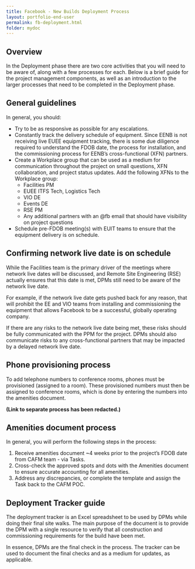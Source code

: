 ```yaml
---
title: Facebook - New Builds Deployment Process
layout: portfolio-end-user
permalink: fb-deployment.html
folder: mydoc
---
```


## Overview

In the Deployment phase there are two core activities that you will need to be
aware of, along with a few processes for each. Below is a brief guide for the project management components, as well as an introduction to the larger processes that need to be completed in the Deployment phase.

## General guidelines

In general, you should:

* Try to be as responsive as possible for any escalations.
* Constantly track the delivery schedule of equipment. Since EENB is not
receiving live EUEE equipment tracking, there is some due diligence required to
understand the FDOB date, the process for installation, and the commissioning
process for EENB’s cross-functional (XFN) partners.
* Create a Workplace group that can be used as a medium for communication
throughout the project on small questions, XFN collaboration, and project status
updates. Add the following XFNs to the Workplace group:
  * Facilities PM
  * EUEE ITFS Tech, Logistics Tech
  * VIO DE
  * Events DE
  * RSE PM
  * Any additional partners with an @fb email that should have visibility on
   project questions
* Schedule pre-FDOB meeting(s) with EUIT teams to ensure that the equipment
delivery is on schedule.

## Confirming network live date is on schedule

While the Facilities team is the primary driver of the meetings where network
live dates will be discussed, and Remote Site Engineering (RSE) actually ensures
that this date is met, DPMs still need to be aware of the network live date.

For example, if the network live date gets pushed back for any reason, that will
prohibit the EE and VIO teams from installing and commissioning the equipment
that allows Facebook to be a successful, globally operating company.

If there are any risks to the network live date being met, these risks should be
fully communicated with the PPM for the project. DPMs should also communicate
risks to any cross-functional partners that may be impacted by a delayed
network live date.

## Phone provisioning process

To add telephone numbers to conference rooms, phones must be provisioned
(assigned to a room). These provisioned numbers must then be assigned to
conference rooms, which is done by entering the numbers into the amenities
 document. 
 
 **(Link to separate process has been redacted.)**

## Amenities document process

In general, you will perform the following steps in the process:

1. Receive amenities document ~4 weeks prior to the project’s FDOB date from
CAFM team - via Tasks.
2. Cross-check the approved spots and dots with the Amenities document to ensure
accurate accounting for all amenities.
3. Address any discrepancies, or complete the template and assign the Task back
to the CAFM POC.

## Deployment Tracker guide

The deployment tracker is an Excel spreadsheet to be used by DPMs while doing
their final site walks. The main purpose of the document is to provide the DPM
with a single resource to verify that all construction and commissioning
requirements for the build have been met.

In essence, DPMs are the final check in the process. The tracker can be used
to document the final checks and as a medium for updates, as applicable.

